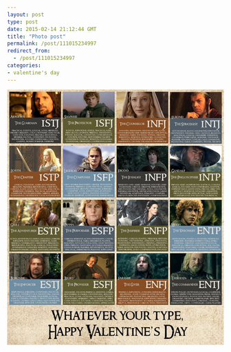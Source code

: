 ```yaml
---
layout: post
type: post
date: 2015-02-14 21:12:44 GMT
title: "Photo post"
permalink: /post/111015234997
redirect_from: 
  - /post/111015234997
categories:
- valentine's day
---
```

![](/assets/images/tumblr_njp9qrgTjk1qb098no1_1280.jpg)

